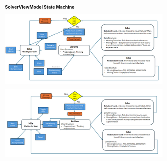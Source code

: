 **SolverViewModel State Machine**

![Game State Machine](GameViewModel-State-Machine.bmp)

![Solver State Machine](SolverViewModel-State-Machine.bmp)
